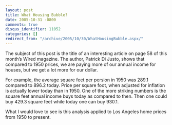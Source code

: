 ```yaml
---
layout: post
title: What Housing Bubble?
date: 2005-10-31 -0800
comments: true
disqus_identifier: 11052
categories: []
redirect_from: "/archive/2005/10/30/WhatHousingBubble.aspx/"
---
```


The subject of this post is the title of an interesting article on page
58 of this month’s Wired magazine. The author, Patrick Di Justo, shows
that compared to 1950 prices, we are paying more of our annual income
for houses, but we get a lot more for our dollar.

For example, the average square feet per persion in 1950 was 289.1
compared to 896.2 today. Price per square foot, when adjusted for
inflation is actually lower today than in 1950. One of the more striking
numbers is the square feet annual income buys today as compared to then.
Then one could buy 429.3 square feet while today one can buy 930.1.

What I would love to see is this analysis applied to Los Angeles home
prices from 1950 to present.

